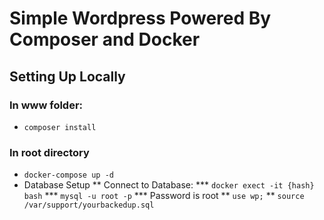 # Simple Wordpress Powered By Composer and Docker

## Setting Up Locally
### In www folder:
* `composer install`
### In root directory
* `docker-compose up -d`
* Database Setup
** Connect to Database:
*** `docker exect -it {hash} bash`
*** `mysql -u root -p`
*** Password is root
** `use wp;`
** `source /var/support/yourbackedup.sql`